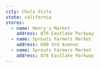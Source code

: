 ```yaml
---
city: Chula Vista
state: california
stores:
  - name: Henry's Market
    address: 878 Eastlake Parkway
  - name: Sprouts Farmers Market
    address: 690 3rd Avenue
  - name: Sprouts Farmers Market
    address: 878 Eastlake Parkway
---
```

